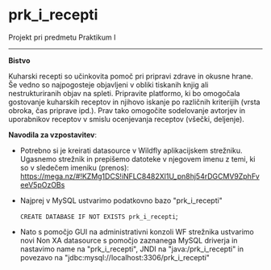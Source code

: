 # prk_i_recepti
Projekt pri predmetu Praktikum I
<hr>
<b>Bistvo</b>

Kuharski recepti so učinkovita pomoč pri pripravi zdrave in okusne hrane. Še vedno so
najpogosteje objavljeni v obliki tiskanih knjig ali nestrukturiranih objav na spleti.
Pripravite platformo, ki bo omogočala gostovanje kuharskih receptov in njihovo iskanje po
različnih kriterijih (vrsta obroka, čas priprave ipd.). Prav tako
omogočite sodelovanje avtorjev in uporabnikov receptov v smislu ocenjevanja receptov
(všečki, deljenje).

<b>Navodila za vzpostavitev</b>:
- Potrebno si je kreirati datasource v Wildfly aplikacijskem strežniku. Ugasnemo strežnik in prepišemo datoteke v njegovem imenu z temi, ki so v sledečem imeniku (prenos): https://mega.nz/#!KZMg1DCS!iNFLC8482Xl1U_pn8hj54rDGCMV9ZphFveeV5pOzOBs
- Najprej v MySQL ustvarimo podatkovno bazo "prk_i_recepti"

  `CREATE DATABASE IF NOT EXISTS prk_i_recepti`;

- Nato s pomočjo GUI na administrativni konzoli WF strežnika ustvarimo novi Non XA datasource s pomočjo zaznanega MySQL driverja in nastavimo name na "prk_i_recepti", JNDI na "java:/prk_i_recepti" in povezavo na "jdbc:mysql://localhost:3306/prk_i_recepti"
